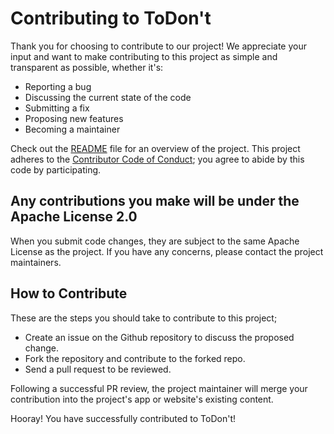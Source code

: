 # Contributing to ToDon't

Thank you for choosing to contribute to our project! We appreciate your input and want to make contributing to this project as simple and transparent as possible, whether it's:

- Reporting a bug
- Discussing the current state of the code
- Submitting a fix
- Proposing new features
- Becoming a maintainer

Check out the [README](https://github.com/Crazy-Marvin/ToDont/blob/development/README.md) file for an overview of the project. This project adheres to the [Contributor Code of Conduct](https://github.com/Crazy-Marvin/ToDont/blob/f11ad74aa02a9ea46ebab00b1511bdb841b24754/.github/CODE_OF_CONDUCT.md); you agree to abide by this code by participating.

## Any contributions you make will be under the Apache License 2.0

When you submit code changes, they are subject to the same Apache License as the project. If you have any concerns, please contact the project maintainers.

## How to Contribute

These are the steps you should take to contribute to this project;

- Create an issue on the Github repository to discuss the proposed change.
- Fork the repository and contribute to the forked repo.
- Send a pull request to be reviewed.

Following a successful PR review, the project maintainer will merge your contribution into the project's app or website's existing content.

Hooray! You have successfully contributed to ToDon't!

